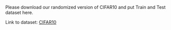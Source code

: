 Please download our randomized version of CIFAR10 and put Train and Test dataset here.

Link to dataset: [CIFAR10](https://drive.google.com/file/d/18jeQgtFuEmdH93S6bWzZxYeAOv-WHJoL/view?usp=sharing)

